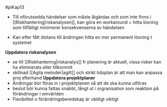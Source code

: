 #plKap13
- Till oförutsedda händelser som måste åtgärdas och som inte finns i [[Riskhantering|riskanalysen]], kan göra en workaround = hitta lösning som tillfälligt minimerer konsekvenserna av händelsen
    
- Kan efter fått distans till ändringen hitta en mer permanent lösning t systemet


**Uppdatera riskanalysen**
- se till [[Riskhantering|riskanalys]] fr planering är aktuell, vissa risker kan ha eliminerats eller tillkommit
- skillnad [[Agila metoder|agilt]] och strikt tidsplan är att man kan anpassa proj efterhand
**Uppdatera projektplaner**
- Ändringar bör föras in i projektplanen så att de ska kunna utföras
- beslut bör kunna fattas snabbt, långt ut i orgranisation som reaktion på förändringar i omvärlden
- Flexibilitet o förändringsberedskap är väldigt viktigt
